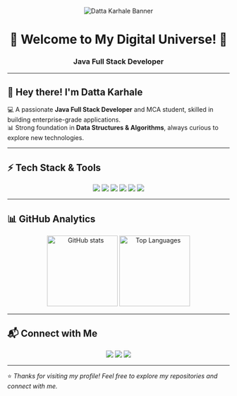 <p align="center">
  <img src="https://raw.githubusercontent.com/Dattakarhale/Dattakarhale/main/banner.png" alt="Datta Karhale Banner" />
</p>
<!-- Profile Header -->
<h1 align="center">🚀 Welcome to My Digital Universe! 🚀</h1>
<h3 align="center">Java Full Stack Developer</h3>

---

## 👋 Hey there! I'm Datta Karhale
💻 A passionate **Java Full Stack Developer** and MCA student, skilled in building enterprise-grade applications.  
📊 Strong foundation in **Data Structures & Algorithms**, always curious to explore new technologies.  

---

## ⚡ Tech Stack & Tools
<p align="center">
  <!-- Languages -->
  <img src="https://img.shields.io/badge/Java-ED8B00?style=for-the-badge&logo=java&logoColor=white"/>
  <img src="https://img.shields.io/badge/MySQL-4479A1?style=for-the-badge&logo=mysql&logoColor=white"/>
  <img src="https://img.shields.io/badge/SpringBoot-6DB33F?style=for-the-badge&logo=springboot&logoColor=white"/>
  <img src="https://img.shields.io/badge/DSA-323330?style=for-the-badge&logo=codeforces&logoColor=white"/>
  <img src="https://img.shields.io/badge/HTML5-E34F26?style=for-the-badge&logo=html5&logoColor=white"/>
  <img src="https://img.shields.io/badge/CSS3-1572B6?style=for-the-badge&logo=css3&logoColor=white"/>
</p>

---

## 📊 GitHub Analytics
<p align="center">
  <img src="https://github-readme-stats.vercel.app/api?username=Dattakarhale&show_icons=true&theme=radical" alt="GitHub stats" height="160"/>
  <img src="https://github-readme-stats.vercel.app/api/top-langs/?username=Dattakarhale&layout=compact&theme=radical" alt="Top Languages" height="160"/>
</p>

---

## 📬 Connect with Me
<p align="center">
  <a href="mailto:dattakarhale1989@gmail.com"><img src="https://img.shields.io/badge/Gmail-D14836?style=for-the-badge&logo=gmail&logoColor=white"></a>
  <a href="https://www.linkedin.com/in/datta-karhale-/"><img src="https://img.shields.io/badge/LinkedIn-0A66C2?style=for-the-badge&logo=linkedin&logoColor=white"></a>
  <a href="https://github.com/Dattakarhale"><img src="https://img.shields.io/badge/GitHub-100000?style=for-the-badge&logo=github&logoColor=white"></a>
</p>

---

⭐️ *Thanks for visiting my profile! Feel free to explore my repositories and connect with me.*
